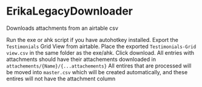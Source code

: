 # ErikaLegacyDownloader
Downloads attachments from an airtable csv

Run the exe or ahk script if you have autohotkey installed.
Export the `Testimonials` Grid View from airtable.
Place the exported `Testimonials-Grid view.csv` in the same folder as the exe/ahk.
Click download.
All entries with attachments should have their attachements downloaded in `attachements/{Name}/{...attachements}`
All entires that are processed will be moved into `master.csv` which will be created automatically, and these entires will not have the attachment column
